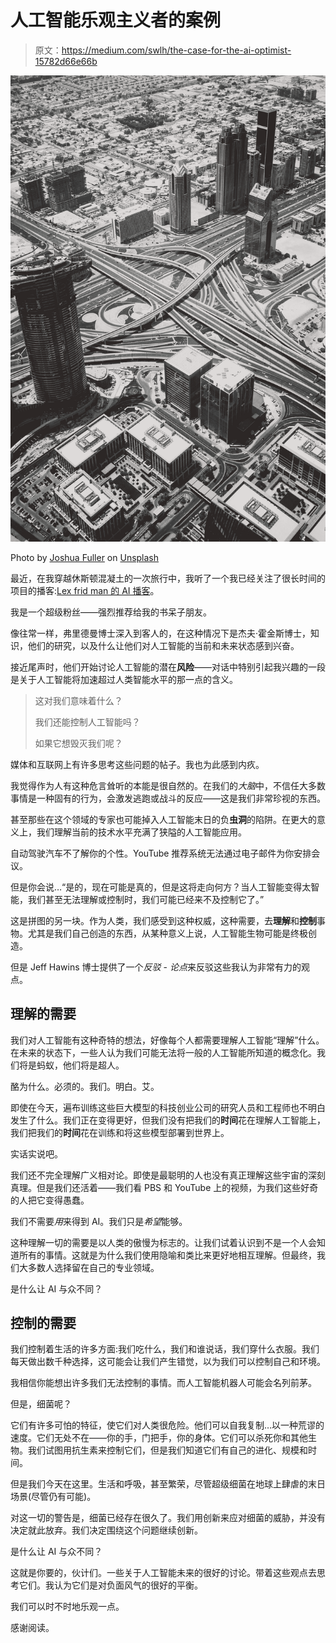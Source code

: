 # 人工智能乐观主义者的案例

> 原文：<https://medium.com/swlh/the-case-for-the-ai-optimist-15782d66e66b>

![](img/a5d1a801b90c11b3fd4a1e37ed9c37de.png)

Photo by [Joshua Fuller](https://unsplash.com/@joshuafuller?utm_source=unsplash&utm_medium=referral&utm_content=creditCopyText) on [Unsplash](https://unsplash.com/search/photos/complex?utm_source=unsplash&utm_medium=referral&utm_content=creditCopyText)

最近，在我穿越休斯顿混凝土的一次旅行中，我听了一个我已经关注了很长时间的项目的播客:[Lex frid man 的 AI 播客](https://www.youtube.com/watch?v=-EVqrDlAqYo)。

我是一个超级粉丝——强烈推荐给我的书呆子朋友。

像往常一样，弗里德曼博士深入到客人的，在这种情况下是杰夫·霍金斯博士，知识，他们的研究，以及什么让他们对人工智能的当前和未来状态感到兴奋。

接近尾声时，他们开始讨论人工智能的潜在**风险**——对话中特别引起我兴趣的一段是关于人工智能将加速超过人类智能水平的那一点的含义。

> 这对我们意味着什么？
> 
> 我们还能控制人工智能吗？
> 
> 如果它想毁灭我们呢？

媒体和互联网上有许多思考这些问题的帖子。我也为此感到内疚。

我觉得作为人有这种危言耸听的本能是很自然的。在我们的*大脑*中，不信任大多数事情是一种固有的行为，会激发逃跑或战斗的反应——这是我们非常珍视的东西。

甚至那些在这个领域的专家也可能掉入人工智能末日的负**虫洞**的陷阱。在更大的意义上，我们理解当前的技术水平充满了狭隘的人工智能应用。

自动驾驶汽车不了解你的个性。YouTube 推荐系统无法通过电子邮件为你安排会议。

但是你会说…“是的，现在可能是真的，但是这将走向何方？当人工智能变得太智能，我们甚至无法理解或控制时，我们可能已经来不及控制它了。”

这是拼图的另一块。作为人类，我们感受到这种权威，这种需要，去**理解**和**控制**事物。尤其是我们自己创造的东西，从某种意义上说，人工智能生物可能是终极创造。

但是 Jeff Hawins 博士提供了一个*反驳* - *论点*来反驳这些我认为非常有力的观点。

## 理解的需要

我们对人工智能有这种奇特的想法，好像每个人都需要理解人工智能“理解”什么。在未来的状态下，一些人认为我们可能无法将一般的人工智能所知道的概念化。我们将是蚂蚁，他们将是超人。

酪为什么。必须的。我们。明白。艾。

即使在今天，遍布训练这些巨大模型的科技创业公司的研究人员和工程师也不明白发生了什么。我们正在变得更好，但我们没有把我们的**时间**花在理解人工智能上，我们把我们的**时间**花在训练和将这些模型部署到世界上。

实话实说吧。

我们还不完全理解广义相对论。即使是最聪明的人也没有真正理解这些宇宙的深刻真理。但是我们还活着——我们看 PBS 和 YouTube 上的视频，为我们这些好奇的人把它变得愚蠢。

我们不需要*用*来得到 AI。我们只是*希望*能够。

这种理解一切的需要是以人类的傲慢为标志的。让我们试着认识到不是一个人会知道所有的事情。这就是为什么我们使用隐喻和类比来更好地相互理解。但最终，我们大多数人选择留在自己的专业领域。

是什么让 AI 与众不同？

## 控制的需要

我们控制着生活的许多方面:我们吃什么，我们和谁说话，我们穿什么衣服。我们每天做出数千种选择，这可能会让我们产生错觉，以为我们可以控制自己和环境。

我相信你能想出许多我们无法控制的事情。而人工智能机器人可能会名列前茅。

但是，细菌呢？

它们有许多可怕的特征，使它们对人类很危险。他们可以自我复制…以一种荒谬的速度。它们无处不在——你的手，门把手，你的身体。它们可以杀死你和其他生物。我们试图用抗生素来控制它们，但是我们知道它们有自己的进化、规模和时间。

但是我们今天在这里。生活和呼吸，甚至繁荣，尽管超级细菌在地球上肆虐的末日场景(尽管仍有可能)。

对这一切的警告是，细菌已经存在很久了。我们用创新来应对细菌的威胁，并没有决定就此放弃。我们决定围绕这个问题继续创新。

是什么让 AI 与众不同？

这就是你要的，伙计们。一些关于人工智能未来的很好的讨论。带着这些观点去思考它们。我认为它们是对负面风气的很好的平衡。

我们可以时不时地乐观一点。

感谢阅读。